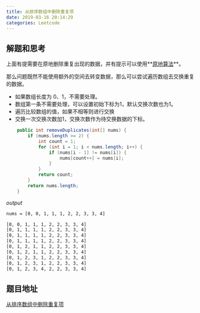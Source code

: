 ```yaml
---
title: 从排序数组中删除重复项
date: 2019-03-16 20:14:29
categories: Leetcode
---
```


## 解题和思考

上面有提需要在原地删除重复出现的数据，并有提示可以使用**[原地算法](https://zh.wikipedia.org/wiki/%E5%8E%9F%E5%9C%B0%E7%AE%97%E6%B3%95)**。

那么问题既然不能使用额外的空间去转变数据，那么可以尝试遍历数组去交换重复的数据。

- 如果数组长度为 0、1，不需要处理。
- 数组第一条不需要处理，可以设置初始下标为1，默认交换次数也为1。
- 遍历比较数组的值，如果不相等则进行交换
- 交换一次交换次数加1，交换次数作为待交换数据的下标。

```java
    public int removeDuplicates(int[] nums) {
        if (nums.length >= 2) {
            int count = 1;
            for (int i = 1; i < nums.length; i++) {
                if (nums[i - 1] != nums[i]) {
                    nums[count++] = nums[i];
                }
            }
            return count;
        }
        return nums.length;
    }
```

*output*

```bash
nums = [0, 0, 1, 1, 1, 2, 2, 3, 3, 4]

[0, 0, 1, 1, 1, 2, 2, 3, 3, 4]
[0, 1, 1, 1, 1, 2, 2, 3, 3, 4]
[0, 1, 1, 1, 1, 2, 2, 3, 3, 4]
[0, 1, 1, 1, 1, 2, 2, 3, 3, 4]
[0, 1, 2, 1, 1, 2, 2, 3, 3, 4]
[0, 1, 2, 1, 1, 2, 2, 3, 3, 4]
[0, 1, 2, 3, 1, 2, 2, 3, 3, 4]
[0, 1, 2, 3, 1, 2, 2, 3, 3, 4]
[0, 1, 2, 3, 4, 2, 2, 3, 3, 4]
```

## 题目地址

[从排序数组中删除重复项](https://leetcode-cn.com/explore/interview/card/top-interview-questions-easy/1/array/21/)
